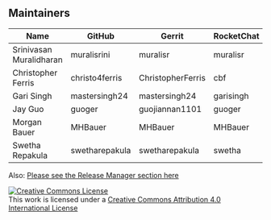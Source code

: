 ## Maintainers

| Name | GitHub | Gerrit | RocketChat | email |
|---|---|---|---|---|
| Srinivasan Muralidharan | muralisrini | muralisr | muralisr | srinivasan.muralidharan99@gmail.com |
| Christopher Ferris | christo4ferris | ChristopherFerris | cbf | chrisfer@us.ibm.com |
| Gari Singh | mastersingh24 | mastersingh24 | garisingh | gari.r.singh@gmail.com |
| Jay Guo | guoger | guojiannan1101 | guoger | guojiannan@cn.ibm.com |
| Morgan Bauer | MHBauer | MHBauer | MHBauer | mbauer@us.ibm.com |
| Swetha Repakula | swetharepakula | swetharepakula | swetha | srepaku@us.ibm.com |

Also: <a href="https://github.com/hyperledger/fabric/blob/master/docs/source/MAINTAINERS.rst">Please see the Release Manager section here</a>

<a rel="license" href="http://creativecommons.org/licenses/by/4.0/"><img alt="Creative Commons License" style="border-width:0" src="https://i.creativecommons.org/l/by/4.0/88x31.png" /></a><br />This work is licensed under a <a rel="license" href="http://creativecommons.org/licenses/by/4.0/">Creative Commons Attribution 4.0 International License</a>
